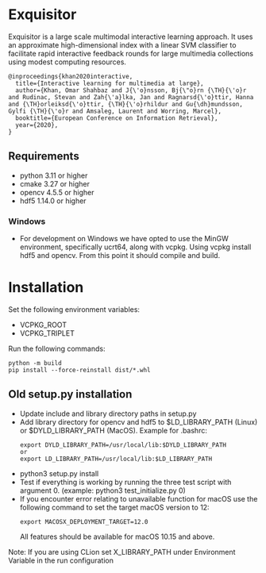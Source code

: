 # Exquisitor

Exquisitor is a large scale multimodal interactive learning approach.
It uses an approximate high-dimensional index with a linear SVM classifier to facilitate rapid interactive feedback rounds
for large multimedia collections using modest computing resources.


```
@inproceedings{khan2020interactive,
  title={Interactive learning for multimedia at large},
  author={Khan, Omar Shahbaz and J{\'o}nsson, Bj{\"o}rn {\TH}{\'o}r and Rudinac, Stevan and Zah{\'a}lka, Jan and Ragnarsd{\'o}ttir, Hanna and {\TH}orleiksd{\'o}ttir, {\TH}{\'o}rhildur and Gu{\dh}mundsson, Gylfi {\TH}{\'o}r and Amsaleg, Laurent and Worring, Marcel},
  booktitle={European Conference on Information Retrieval},
  year={2020},
}
```

## Requirements

* python 3.11 or higher
* cmake 3.27 or higher
* opencv 4.5.5 or higher
* hdf5 1.14.0 or higher

### Windows

* For development on Windows we have opted to use the MinGW environment, specifically ucrt64, along with vcpkg. 
Using vcpkg install hdf5 and opencv. From this point it should compile and build.

# Installation

Set the following environment variables:
  * VCPKG_ROOT
  * VCPKG_TRIPLET

Run the following commands:
```
python -m build
pip install --force-reinstall dist/*.whl
```


## Old setup.py installation
* Update include and library directory paths in setup.py
* Add library directory for opencv and hdf5 to $LD_LIBRARY_PATH (Linux) or $DYLD_LIBRARY_PATH (MacOS). Example for .bashrc:
    ```
    export DYLD_LIBRARY_PATH=/usr/local/lib:$DYLD_LIBRARY_PATH
    or
    export LD_LIBRARY_PATH=/usr/local/lib:$LD_LIBRARY_PATH
    ```
* python3 setup.py install
* Test if everything is working by running the three test script with argument 0. (example: python3 test_initialize.py 0)
* If you encounter error relating to unavailable function for macOS use the following command to set the target macOS version to 12:
  ```
  export MACOSX_DEPLOYMENT_TARGET=12.0
  ```
  All features should be available for macOS 10.15 and above.

Note: If you are using CLion set X_LIBRARY_PATH under Environment Variable in the run configuration
